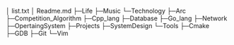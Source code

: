 │  list.txt
│  Readme.md
├─Life
├─Music
└─Technology
    ├─Arc
    ├─Competition_Algorithm
    ├─Cpp_lang
    ├─Database
    ├─Go_lang
    ├─Network
    ├─OpertaingSystem
    ├─Projects
    ├─SystemDesign
    └─Tools
        ├─Cmake
        ├─GDB
        ├─Git
        └─Vim
